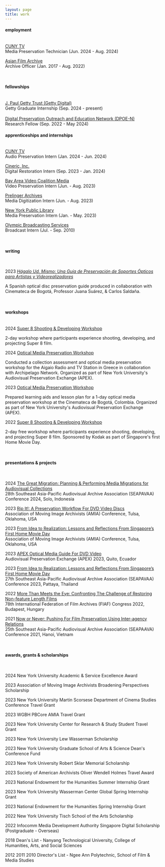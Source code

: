 ```yaml
---
layout: page
title: work
---
```


<h4>employment</h4>
<br>
<u>CUNY TV</u>
<br>Media Preservation Technician (Jun. 2024 - Aug. 2024)

<u>Asian Film Archive</u>
<br>Archive Officer (Jan. 2017 - Aug. 2022)

<br>
<h4>fellowships</h4>
<br>
<u>J. Paul Getty Trust (Getty Digital)</u>
<br>Getty Graduate Internship (Sep. 2024 - present)
<br>
<br>
<u>Digital Preservation Outreach and Education Network (DPOE-N)</u>
<br>Research Fellow (Sep. 2022 - May 2024)

<br>
<h4>apprenticeships and internships</h4>
<br>
<u>CUNY TV</u>
<br>Audio Preservation Intern (Jan. 2024 - Jun. 2024)

<u>Cineric, Inc.</u>
<br>Digital Restoration Intern (Sep. 2023 - Jan. 2024)

<u>Bay Area Video Coalition Media</u>
<br>Video Preservation Intern (Jun. - Aug. 2023)

<u>Prelinger Archives</u>
<br>Media Digitization Intern (Jun. - Aug. 2023)

<u>New York Public Library</u>
<br>Media Preservation Intern (Jan. - May. 2023)

<u>Olympic Broadcasting Services</u>
<br>Broadcast Intern (Jul. - Sep. 2010)

<br>
<h4>writing</h4>
<br>

2023 <u><em>Hágalo Ud. Mismo: Una Guía de Preservación de Soportes Ópticos para Artistas y Videorealizadores</em></u><br>

A Spanish optical disc preservation guide produced in collaboration with Cinemateca de Bogotá, Professor Juana Suárez, & Carlos Saldaña.

<br>
<h4>workshops</h4>
<br>
2024 <u>Super 8 Shooting & Developing Workshop</u><br>

2-day workshop where participants experience shooting, developing, and projecting Super 8 film.

2024 <u>Optical Media Preservation Workshop</u><br>

Conducted a collection assessment and optical media preservation workshop for the Aigaio Radio and TV Station in Greece in collaboration with Archipelago Network. Organized as part of New York University's Audiovisual Preservation Exchange (APEX).

2023 <u>Optical Media Preservation Workshop</u><br>

Prepared learning aids and lesson plan for a 1-day optical media preservation workshop at the Cinemateca de Bogotá, Colombia. Organized as part of New York University's Audiovisual Preservation Exchange (APEX).

2022 <u>Super 8 Shooting & Developing Workshop</u><br>

2-day free workshop where participants experience shooting, developing, and projecting Super 8 film. Sponsored by Kodak as part of Singapore's first Home Movie Day.

<br>
<h4>presentations & projects</h4>
<br>

2024 <u>The Great Migration: Planning & Performing Media Migrations for Audiovisual Collections</u><br>
28th Southeast Asia-Pacific Audiovisual Archive Association (SEAPAVAA) Conference 2024, Solo, Indonesia

2023 <u>Rip It!: A Preservation Workflow For DVD Video Discs</u><br>
Association of Moving Image Archivists (AMIA) Conference, Tulsa, Oklahoma, USA

2023 <u>From Idea to Realization: Lessons and Reflections From Singapore’s First Home Movie Day</u><br>
Association of Moving Image Archivists (AMIA) Conference, Tulsa, Oklahoma, USA

2023 <u>APEX Optical Media Guide For DVD Video</u><br>
Audiovisual Preservation Exchange (APEX) 2023, Quito, Ecuador

2023 <u>From Idea to Realization: Lessons and Reflections From Singapore’s First Home Movie Day</u><br>
27th Southeast Asia-Pacific Audiovisual Archive Association (SEAPAVAA) Conference 2023, Pattaya, Thailand

2022 <u>More Than Meets the Eye: Confronting The Challenge of Restoring Non-feature Length Films</u><br>
78th International Federation of Film Archives (FIAF) Congress 2022, Budapest, Hungary

2021 <u> Now or Never: Pushing For Film Preservation Using Inter-agency Relations</u><br>
25th Southeast Asia-Pacific Audiovisual Archive Association (SEAPAAVA) Conference 2021, Hanoi, Vietnam

<br>
<h4>awards, grants & scholarships</h4>
<br>

2024 New York University Academic & Service Excellence Award

2023 Association of Moving Image Archivists Broadening Perspectives Scholarship

2023 New York University Martin Scorsese Department of Cinema Studies Conference Travel Grant

2023 WGBH PBCore AMIA Travel Grant

2023 New York University Center for Research & Study Student Travel Grant

2023 New York University Lew Wasserman Scholarship

2023 New York University Graduate School of Arts & Science Dean's Conference Fund

2023 New York University Robert Sklar Memorial Scholarship

2023 Society of American Archivists Oliver Wendell Holmes Travel Award

2023 National Endowment for the Humanities Summer Internship Grant

2023 New York University Wasserman Center Global Spring Internship Grant

2023 National Endowment for the Humanities Spring Internship Grant

2022 New York University Tisch School of the Arts Scholarship

2022 Infocomm Media Development Authority Singapore Digital Scholarship (Postgraduate - Overseas)

2018 Dean's List - Nanyang Technological University, College of Humanities, Arts, and Social Sciences

2012 2011 2010 Director's List - Ngee Ann Polytechnic, School of Film & Media Studies

<br>

<!-- <p class="message">
  Hey there! This page is included as an example. Feel free to customize it for your own use upon downloading. Carry on!
</p>

Celeste is a lightweight Jekyll theme that features a minimalist, content-first design. It places your content center stage and lets your readers view them in a clutter-free environment without visual distractions. It is based on [Poole](https://github.com/poole/poole), the Jekyll butler, by [@mdo](https://twitter.com/mdo).

In addition to using Poole as its foundation, Celeste is also built using the following open-source projects:

* [normalize.css](http://necolas.github.io/normalize.css/), a modern, HTML5-ready alternative to CSS resets.
* [Font Awesome](https://fontawesome.com/v4.7.0/), the iconic font and CSS toolkit.
* [Hover.css](http://ianlunn.github.io/Hover/), a collection of CSS3 powered hover effects.

Celeste is <i class="fa fa-code"></i> with <i class="fa fa-heart"></i> by [@nicoelayda](https://github.com/nicoelayda). Learn more and contribute on [GitHub](https://github.com/nicoelayda/celeste).

Have questions or suggestions? Feel free to [open an issue on GitHub](https://github.com/nicoelayda/celeste/issues/new) or [ask me on Twitter](https://twitter.com/nicoelayda).

Thanks for reading! -->
